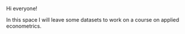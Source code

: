 Hi everyone!

In this space I will leave some datasets to work on a course on applied econometrics.

